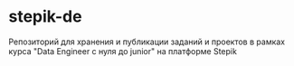# stepik-de
Репозиторий для хранения и публикации заданий и проектов в рамках курса "Data Engineer с нуля до junior" на платформе Stepik
